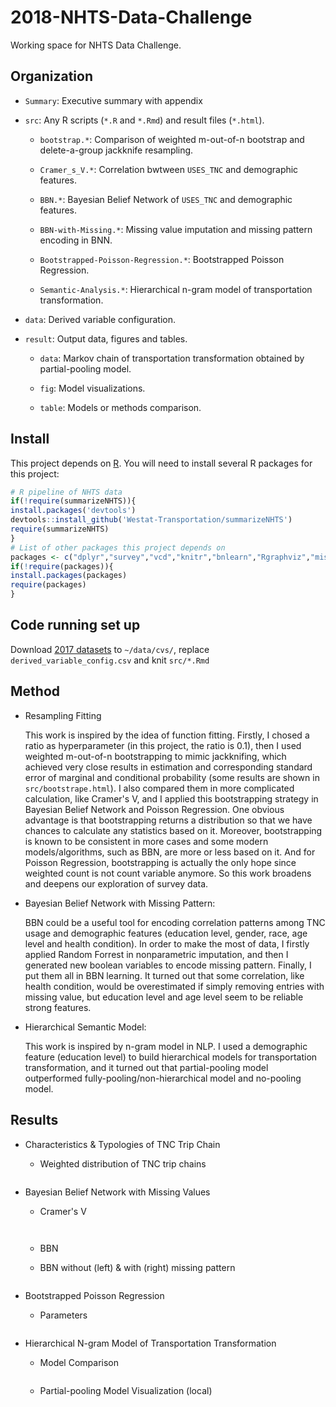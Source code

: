 # 2018-NHTS-Data-Challenge

Working space for NHTS Data Challenge.

## Organization
-  `Summary`: Executive summary with appendix

-  `src`: Any R scripts (`*.R` and `*.Rmd`) and result files (`*.html`).

    - `bootstrap.*`: Comparison of weighted m-out-of-n bootstrap and delete-a-group jackknife resampling.

    - `Cramer_s_V.*`: Correlation bwtween `USES_TNC` and demographic features.

    - `BBN.*`: Bayesian Belief Network of `USES_TNC` and demographic features.

    - `BBN-with-Missing.*`: Missing value imputation and missing pattern encoding in BNN.

    - `Bootstrapped-Poisson-Regression.*`: Bootstrapped Poisson Regression.

    - `Semantic-Analysis.*`: Hierarchical n-gram model of transportation transformation.

- `data`: Derived variable configuration.

- `result`: Output data, figures and tables.

    - `data`: Markov chain of transportation transformation obtained by partial-pooling model.

    - `fig`: Model visualizations.

    - `table`: Models or methods comparison.

## Install

This project depends on [R](https://cran.r-project.org/). You will need to install several R packages for this project:

```r
# R pipeline of NHTS data
if(!require(summarizeNHTS)){
install.packages('devtools')
devtools::install_github('Westat-Transportation/summarizeNHTS')
require(summarizeNHTS)
}
# List of other packages this project depends on
packages <- c("dplyr","survey","vcd","knitr","bnlearn","Rgraphviz","missForest")
if(!require(packages)){
install.packages(packages)
require(packages)
}
```

## Code running set up

Download [2017 datasets](https://nhts.ornl.gov/downloads) to `~/data/cvs/`, replace `derived_variable_config.csv` and knit `src/*.Rmd`

## Method

- Resampling Fitting

  This work is inspired by the idea of function fitting. Firstly, I chosed a ratio as hyperparameter (in this project, the ratio is 0.1), then I used weighted m-out-of-n bootstrapping to mimic jackknifing, which achieved very close results in estimation and corresponding standard error of marginal and conditional probability (some results are shown in `src/bootstrape.html`). I also compared them in more complicated calculation, like Cramer's V, and I applied this bootstrapping strategy in Bayesian Belief Network and Poisson Regression. One obvious advantage is that bootstrapping returns a distribution so that we have chances to calculate any statistics based on it. Moreover, bootstrapping is known to be consistent in more cases and some modern models/algorithms, such as BBN, are more or less based on it. And for Poisson Regression, bootstrapping is actually the only hope since weighted count is not count variable anymore. So this work broadens and deepens our exploration of survey data.

- Bayesian Belief Network with Missing Pattern:

  BBN could be a useful tool for encoding correlation patterns among TNC usage and demographic features (education level, gender, race, age level and health condition). In order to make the most of data, I firstly applied Random Forrest in nonparametric imputation, and then I generated new boolean variables to encode missing pattern. Finally, I put them all in BBN learning. It turned out that some correlation, like health condition, would be overestimated if simply removing entries with missing value, but education level and age level seem to be reliable strong features.

- Hierarchical Semantic Model:

  This work is inspired by n-gram model in NLP. I used a demographic feature (education level) to build hierarchical models for transportation transformation, and it turned out that partial-pooling model outperformed fully-pooling/non-hierarchical model and no-pooling model.

## Results
- Characteristics & Typologies of TNC Trip Chain

    - Weighted distribution of TNC trip chains

        <p align="center">
        <img src="https://github.com/Yiran6/NHTS_DATA_COMPETITION/blob/master/result/fig/TNC%20trip%20chains.png" alt=""/>
        </p>     

- Bayesian Belief Network with Missing Values

    - Cramer's V

        <p align="center">
        <img src="https://github.com/xiaobw95/2018-NHTS-Data-Challenge/blob/master/result/table/Cramer_s_V_table.png" alt=""/>
        </p>

        <p align="center">
        <img src="https://github.com/xiaobw95/2018-NHTS-Data-Challenge/blob/master/result/fig/Cramer_s_V.PNG" alt=""/>
        </p>

    - BBN
    - BBN without (left) & with (right) missing pattern
        <p align="center">
        <img src="https://github.com/xiaobw95/2018-NHTS-Data-Challenge/blob/master/result/fig/BBN.PNG" alt=""/>
        </p>

- Bootstrapped Poisson Regression

    - Parameters
        <p align="center">
        <img src="https://github.com/xiaobw95/2018-NHTS-Data-Challenge/blob/master/result/fig/Parameters_Poisson.PNG" alt=""/>
        </p>

- Hierarchical N-gram Model of Transportation Transformation

    - Model Comparison
        <p align="center">
        <img src="https://github.com/xiaobw95/2018-NHTS-Data-Challenge/blob/master/result/table/n-gram.png" alt=""/>
        </p>

    - Partial-pooling Model Visualization (local)
        <p align="center">
        <img src="https://github.com/xiaobw95/2018-NHTS-Data-Challenge/blob/master/result/fig/TransportationTransformation.PNG" alt=""/>
        </p>
